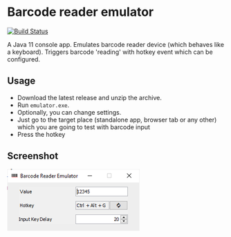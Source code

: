 # Barcode reader emulator
[![Build Status](https://travis-ci.org/oxcafedead/barcode-reader-emulator.svg?branch=main)](https://travis-ci.org/oxcafedead/barcode-reader-emulator)

A Java 11 console app. Emulates barcode reader device (which behaves like a keyboard).
Triggers barcode 'reading' with hotkey event which can be configured.

## Usage

- Download the latest release and unzip the archive. 
- Run `emulator.exe`.
- Optionally, you can change settings.
- Just go to the target place (standalone app, browser tab or any other) which you are going to test with barcode input
- Press the hotkey

## Screenshot
![Screenshot](docs/screenshot.png)